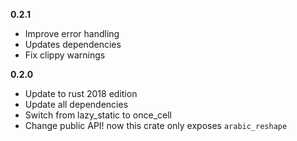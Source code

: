 **0.2.1**
- Improve error handling
- Updates dependencies
- Fix clippy warnings

**0.2.0**
- Update to rust 2018 edition
- Update all dependencies
- Switch from lazy_static to once_cell
- Change public API! now this crate only exposes `arabic_reshape`
